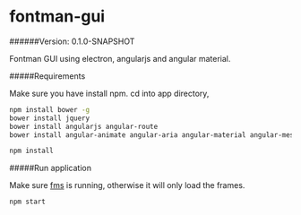 # fontman-gui

######Version: 0.1.0-SNAPSHOT

Fontman GUI using electron, angularjs and angular material.
<br>

#####Requirements

Make sure you have install npm. cd into app directory,

```bash
npm install bower -g
bower install jquery
bower install angularjs angular-route 
bower install angular-animate angular-aria angular-material angular-messages angular-material-icons

npm install
```

#####Run application

Make sure [fms](https://github.com/fontman/fms) is running, otherwise it will only load the frames.

```bash
npm start
```
